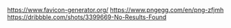 https://www.favicon-generator.org/
https://www.pngegg.com/en/png-zfjmh
https://dribbble.com/shots/3399669-No-Results-Found
